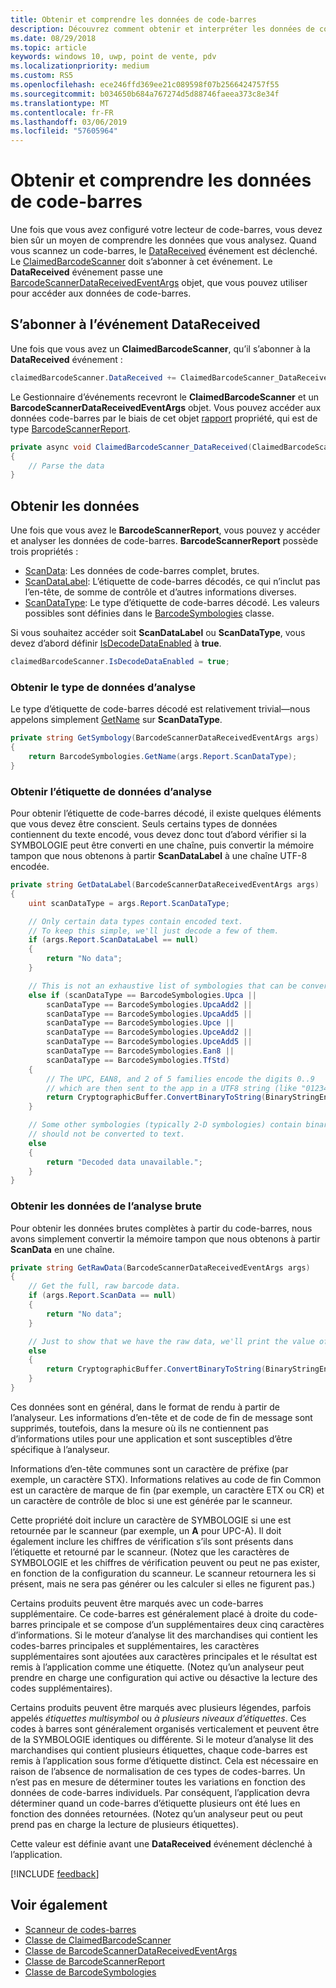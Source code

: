 ```yaml
---
title: Obtenir et comprendre les données de code-barres
description: Découvrez comment obtenir et interpréter les données de code-barres que vous analysez.
ms.date: 08/29/2018
ms.topic: article
keywords: windows 10, uwp, point de vente, pdv
ms.localizationpriority: medium
ms.custom: RS5
ms.openlocfilehash: ece246ffd369ee21c089598f07b2566424757f55
ms.sourcegitcommit: b034650b684a767274d5d88746faeea373c8e34f
ms.translationtype: MT
ms.contentlocale: fr-FR
ms.lasthandoff: 03/06/2019
ms.locfileid: "57605964"
---
```

# <a name="obtain-and-understand-barcode-data"></a>Obtenir et comprendre les données de code-barres

Une fois que vous avez configuré votre lecteur de code-barres, vous devez bien sûr un moyen de comprendre les données que vous analysez. Quand vous scannez un code-barres, le [DataReceived](https://docs.microsoft.com/uwp/api/windows.devices.pointofservice.claimedbarcodescanner.datareceived) événement est déclenché. Le [ClaimedBarcodeScanner](https://docs.microsoft.com/uwp/api/windows.devices.pointofservice.claimedbarcodescanner) doit s’abonner à cet événement. Le **DataReceived** événement passe une [BarcodeScannerDataReceivedEventArgs](https://docs.microsoft.com/uwp/api/windows.devices.pointofservice.barcodescannerdatareceivedeventargs) objet, que vous pouvez utiliser pour accéder aux données de code-barres.

## <a name="subscribe-to-the-datareceived-event"></a>S’abonner à l’événement DataReceived

Une fois que vous avez un **ClaimedBarcodeScanner**, qu’il s’abonner à la **DataReceived** événement :

```cs
claimedBarcodeScanner.DataReceived += ClaimedBarcodeScanner_DataReceived;
```

Le Gestionnaire d’événements recevront le **ClaimedBarcodeScanner** et un **BarcodeScannerDataReceivedEventArgs** objet. Vous pouvez accéder aux données code-barres par le biais de cet objet [rapport](https://docs.microsoft.com/uwp/api/windows.devices.pointofservice.barcodescannerdatareceivedeventargs.report#Windows_Devices_PointOfService_BarcodeScannerDataReceivedEventArgs_Report) propriété, qui est de type [BarcodeScannerReport](https://docs.microsoft.com/uwp/api/windows.devices.pointofservice.barcodescannerreport).

```cs
private async void ClaimedBarcodeScanner_DataReceived(ClaimedBarcodeScanner sender, BarcodeScannerDataReceivedEventArgs args)
{
    // Parse the data
}
```

## <a name="get-the-data"></a>Obtenir les données

Une fois que vous avez le **BarcodeScannerReport**, vous pouvez y accéder et analyser les données de code-barres. **BarcodeScannerReport** possède trois propriétés :

* [ScanData](https://docs.microsoft.com/uwp/api/windows.devices.pointofservice.barcodescannerreport.scandata): Les données de code-barres complet, brutes.
* [ScanDataLabel](https://docs.microsoft.com/uwp/api/windows.devices.pointofservice.barcodescannerreport.scandatalabel): L’étiquette de code-barres décodés, ce qui n’inclut pas l’en-tête, de somme de contrôle et d’autres informations diverses.
* [ScanDataType](https://docs.microsoft.com/uwp/api/windows.devices.pointofservice.barcodescannerreport.scandatatype): Le type d’étiquette de code-barres décodé. Les valeurs possibles sont définies dans le [BarcodeSymbologies](https://docs.microsoft.com/uwp/api/windows.devices.pointofservice.barcodesymbologies) classe.

Si vous souhaitez accéder soit **ScanDataLabel** ou **ScanDataType**, vous devez d’abord définir [IsDecodeDataEnabled](https://docs.microsoft.com/uwp/api/windows.devices.pointofservice.claimedbarcodescanner.isdecodedataenabled#Windows_Devices_PointOfService_ClaimedBarcodeScanner_IsDecodeDataEnabled) à **true**.

```cs
claimedBarcodeScanner.IsDecodeDataEnabled = true;
```

### <a name="get-the-scan-data-type"></a>Obtenir le type de données d’analyse

Le type d’étiquette de code-barres décodé est relativement trivial&mdash;nous appelons simplement [GetName](https://docs.microsoft.com/uwp/api/windows.devices.pointofservice.barcodesymbologies.getname) sur **ScanDataType**.

```cs
private string GetSymbology(BarcodeScannerDataReceivedEventArgs args)
{
    return BarcodeSymbologies.GetName(args.Report.ScanDataType);
}
```

### <a name="get-the-scan-data-label"></a>Obtenir l’étiquette de données d’analyse

Pour obtenir l’étiquette de code-barres décodé, il existe quelques éléments que vous devez être conscient. Seuls certains types de données contiennent du texte encodé, vous devez donc tout d’abord vérifier si la SYMBOLOGIE peut être converti en une chaîne, puis convertir la mémoire tampon que nous obtenons à partir **ScanDataLabel** à une chaîne UTF-8 encodée.

```cs
private string GetDataLabel(BarcodeScannerDataReceivedEventArgs args)
{
    uint scanDataType = args.Report.ScanDataType;

    // Only certain data types contain encoded text.
    // To keep this simple, we'll just decode a few of them.
    if (args.Report.ScanDataLabel == null)
    {
        return "No data";
    }

    // This is not an exhaustive list of symbologies that can be converted to a string.
    else if (scanDataType == BarcodeSymbologies.Upca ||
        scanDataType == BarcodeSymbologies.UpcaAdd2 ||
        scanDataType == BarcodeSymbologies.UpcaAdd5 ||
        scanDataType == BarcodeSymbologies.Upce ||
        scanDataType == BarcodeSymbologies.UpceAdd2 ||
        scanDataType == BarcodeSymbologies.UpceAdd5 ||
        scanDataType == BarcodeSymbologies.Ean8 ||
        scanDataType == BarcodeSymbologies.TfStd)
    {
        // The UPC, EAN8, and 2 of 5 families encode the digits 0..9
        // which are then sent to the app in a UTF8 string (like "01234").
        return CryptographicBuffer.ConvertBinaryToString(BinaryStringEncoding.Utf8, args.Report.ScanDataLabel);
    }

    // Some other symbologies (typically 2-D symbologies) contain binary data that
    // should not be converted to text.
    else
    {
        return "Decoded data unavailable.";
    }
}
```

### <a name="get-the-raw-scan-data"></a>Obtenir les données de l’analyse brute

Pour obtenir les données brutes complètes à partir du code-barres, nous avons simplement convertir la mémoire tampon que nous obtenons à partir **ScanData** en une chaîne.

```cs
private string GetRawData(BarcodeScannerDataReceivedEventArgs args)
{
    // Get the full, raw barcode data.
    if (args.Report.ScanData == null)
    {
        return "No data";
    }

    // Just to show that we have the raw data, we'll print the value of the bytes.
    else
    {
        return CryptographicBuffer.ConvertBinaryToString(BinaryStringEncoding.Utf8, args.Report.ScanData);
    }
}
```

Ces données sont en général, dans le format de rendu à partir de l’analyseur. Les informations d’en-tête et de code de fin de message sont supprimés, toutefois, dans la mesure où ils ne contiennent pas d’informations utiles pour une application et sont susceptibles d’être spécifique à l’analyseur.

Informations d’en-tête communes sont un caractère de préfixe (par exemple, un caractère STX). Informations relatives au code de fin Common est un caractère de marque de fin (par exemple, un caractère ETX ou CR) et un caractère de contrôle de bloc si une est générée par le scanneur.

Cette propriété doit inclure un caractère de SYMBOLOGIE si une est retournée par le scanneur (par exemple, un **A** pour UPC-A). Il doit également inclure les chiffres de vérification s’ils sont présents dans l’étiquette et retourné par le scanneur. (Notez que les caractères de SYMBOLOGIE et les chiffres de vérification peuvent ou peut ne pas exister, en fonction de la configuration du scanneur. Le scanneur retournera les si présent, mais ne sera pas générer ou les calculer si elles ne figurent pas.)

Certains produits peuvent être marqués avec un code-barres supplémentaire. Ce code-barres est généralement placé à droite du code-barres principale et se compose d’un supplémentaires deux cinq caractères d’informations. Si le moteur d’analyse lit des marchandises qui contient les codes-barres principales et supplémentaires, les caractères supplémentaires sont ajoutées aux caractères principales et le résultat est remis à l’application comme une étiquette. (Notez qu’un analyseur peut prendre en charge une configuration qui active ou désactive la lecture des codes supplémentaires).

Certains produits peuvent être marqués avec plusieurs légendes, parfois appelés *étiquettes multisymbol* ou *à plusieurs niveaux d’étiquettes*. Ces codes à barres sont généralement organisés verticalement et peuvent être de la SYMBOLOGIE identiques ou différente. Si le moteur d’analyse lit des marchandises qui contient plusieurs étiquettes, chaque code-barres est remis à l’application sous forme d’étiquette distinct. Cela est nécessaire en raison de l’absence de normalisation de ces types de codes-barres. Un n’est pas en mesure de déterminer toutes les variations en fonction des données de code-barres individuels. Par conséquent, l’application devra déterminer quand un code-barres d’étiquette plusieurs ont été lues en fonction des données retournées. (Notez qu’un analyseur peut ou peut prend pas en charge la lecture de plusieurs étiquettes).

Cette valeur est définie avant une **DataReceived** événement déclenché à l’application.

[!INCLUDE [feedback](./includes/pos-feedback.md)]

## <a name="see-also"></a>Voir également
* [Scanneur de codes-barres](pos-barcodescanner.md)
* [Classe de ClaimedBarcodeScanner](https://docs.microsoft.com/uwp/api/windows.devices.pointofservice.barcodesymbologies.getname)
* [Classe de BarcodeScannerDataReceivedEventArgs](https://docs.microsoft.com/uwp/api/windows.devices.pointofservice.barcodescannerdatareceivedeventargs)
* [Classe de BarcodeScannerReport](https://docs.microsoft.com/uwp/api/windows.devices.pointofservice.barcodescannerreport)
* [Classe de BarcodeSymbologies](https://docs.microsoft.com/uwp/api/windows.devices.pointofservice.barcodesymbologies)
